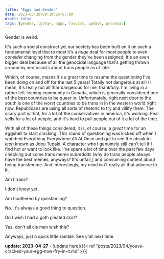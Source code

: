 ```yaml
---
title: "Eggs and Gender"
date: 2023-03-28T09:10:26-07:00
draft: false
tags: [gender, lgbtq+, eggs, fascism, update, personal]
---
```

Gender is weird.

It's such a social construct yet our society has been built on it on such a
fundamental level that to most it's a *huge* deal for most people to even
*consider* changing from the gender they've been assigned. It's an even bigger
deal because of all the genocidal language that's getting thrown around by
neofascists about trans people as of late.

Which, of course, means it's a great time to resume the questioning I've been
doing on and off for the last 5 years! Totally not dangerous at all! (I mean,
it's really not all thar dangerous for me, thankfully. I'm living in a rather
left-leaning community in Canada, which is generally considered one of the best
countries to be queer in. Unfortunately, right next door to the south is one of
the *worst* countries to be trans in in the western world right now.
Republicans are using all sorts of rhetoric to try and villify them. The scary
part is that, for a lot of the conservatives in america, it's *working*. Fear
sells for a lot of people, and it's hard to pull people out of it a lot of the
time.

With all of these things considered, it is, of course, a *great* time for an
eggshell to start cracking. This round of questioning was kicked off when I
watched Everything Everywhere All At Once and got to see the absolute *icon*
known as Jobu Tupaki. A character who I genuinely still can't tell if I find
hot or want to look like. I've spent a lot of time over the past few days
checking out some trans meme subreddits (why do trans people always have the
best memes, anyways? It's unfair,) and consuming content about being
transfemme. And interestingly, my mind isn't really all that adverse to it.

Am I trans?

I don't know yet.

Am I bothered by questioning?

No. It's always a good thing to question.

Do I wish I had a goth pleated skirt?

Yes, don't all cis men wish this?

Anyways, just a quick little ramble. See y'all next time.

**update: 2023-04-27** - 
[update here]({{< ref "posts/2023/04/youve-cracked-your-egg-now-fry-in-it.md">}})